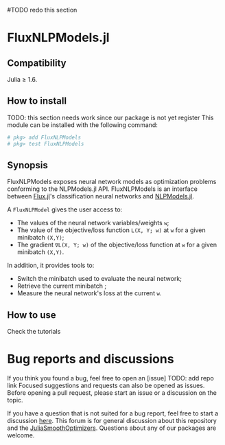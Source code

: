 #TODO redo this section 
# FluxNLPModels.jl

## Compatibility
Julia ≥ 1.6.

## How to install
TODO: this section needs work since our package is not yet register
This module can be installed with the following command:
```julia
# pkg> add FluxNLPModels
# pkg> test FluxNLPModels
```

## Synopsis
FluxNLPModels exposes neural network models as optimization problems conforming to the NLPModels.jl API. FluxNLPModels is an interface between [Flux.jl](https://github.com/FluxML/Flux.jl)'s classification neural networks and [NLPModels.jl](https://github.com/JuliaSmoothOptimizers/NLPModels.jl.git).

A `FluxNLPModel` gives the user access to:
- The values of the neural network variables/weights `w`;
- The value of the objective/loss function `L(X, Y; w)` at `w` for a given minibatch `(X,Y)`;
- The gradient `∇L(X, Y; w)` of the objective/loss function at `w` for a given minibatch `(X,Y)`.

In addition, it provides tools to:
- Switch the minibatch used to evaluate the neural network;
- Retrieve the current minibatch ;
- Measure the neural network's loss at the current `w`.

## How to use
Check the tutorials
<!-- Check the [tutorial](https://juliasmoothoptimizers.github.io/FluxNLPModels.jl/stable/). -->

# Bug reports and discussions

If you think you found a bug, feel free to open an [issue]<!--(https://github.com/JuliaSmoothOptimizers/FluxNLPModels.jl/issues). --> TODO: add repo link
Focused suggestions and requests can also be opened as issues. Before opening a pull request, please start an issue or a discussion on the topic.

If you have a question that is not suited for a bug report, feel free to start a discussion [here](#TODO). This forum is for general discussion about this repository and the [JuliaSmoothOptimizers](https://github.com/JuliaSmoothOptimizers). Questions about any of our packages are welcome.
